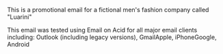 This is a promotional email for a fictional men's fashion company called "Luarini"

This email was tested using Email on Acid for all major email clients including:
Outlook (including legacy versions), GmailApple, iPhoneGoogle, Android 

